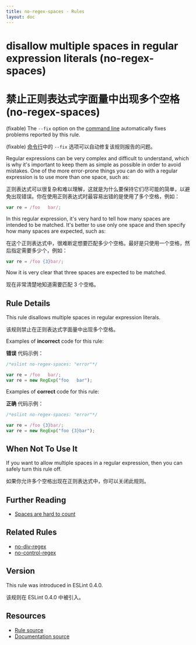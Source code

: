 ```yaml
---
title: no-regex-spaces - Rules
layout: doc
---
```

<!-- Note: No pull requests accepted for this file. See README.md in the root directory for details. -->

# disallow multiple spaces in regular expression literals (no-regex-spaces)

# 禁止正则表达式字面量中出现多个空格 (no-regex-spaces)

(fixable) The `--fix` option on the [command line](../user-guide/command-line-interface#fix) automatically fixes problems reported by this rule.

(fixable) [命令行](../user-guide/command-line-interface#fix)中的 `--fix` 选项可以自动修复该规则报告的问题。

Regular expressions can be very complex and difficult to understand, which is why it's important to keep them as simple as possible in order to avoid mistakes. One of the more error-prone things you can do with a regular expression is to use more than one space, such as:

正则表达式可以很复杂和难以理解，这就是为什么要保持它们尽可能的简单，以避免出现错误。你在使用正则表达式时最容易出错的是使用了多个空格，例如：

```js
var re = /foo   bar/;
```

In this regular expression, it's very hard to tell how many spaces are intended to be matched. It's better to use only one space and then specify how many spaces are expected, such as:

在这个正则表达式中，很难断定想要匹配多少个空格。最好是只使用一个空格，然后指定需要多少个，例如：

```js
var re = /foo {3}bar/;
```

Now it is very clear that three spaces are expected to be matched.

现在非常清楚地知道需要匹配 3 个空格。

## Rule Details

This rule disallows multiple spaces in regular expression literals.

该规则禁止在正则表达式字面量中出现多个空格。

Examples of **incorrect** code for this rule:

**错误** 代码示例：

```js
/*eslint no-regex-spaces: "error"*/

var re = /foo   bar/;
var re = new RegExp("foo   bar");
```

Examples of **correct** code for this rule:

**正确** 代码示例：

```js
/*eslint no-regex-spaces: "error"*/

var re = /foo {3}bar/;
var re = new RegExp("foo {3}bar");
```

## When Not To Use It

If you want to allow multiple spaces in a regular expression, then you can safely turn this rule off.

如果你允许多个空格出现在正则表达式中，你可以关闭此规则。

## Further Reading

* [Spaces are hard to count](http://jslinterrors.com/spaces-are-hard-to-count-use-a/)

## Related Rules

* [no-div-regex](no-div-regex)
* [no-control-regex](no-control-regex)

## Version

This rule was introduced in ESLint 0.4.0.

该规则在 ESLint 0.4.0 中被引入。

## Resources

* [Rule source](https://github.com/eslint/eslint/tree/master/lib/rules/no-regex-spaces.js)
* [Documentation source](https://github.com/eslint/eslint/tree/master/docs/rules/no-regex-spaces.md)
